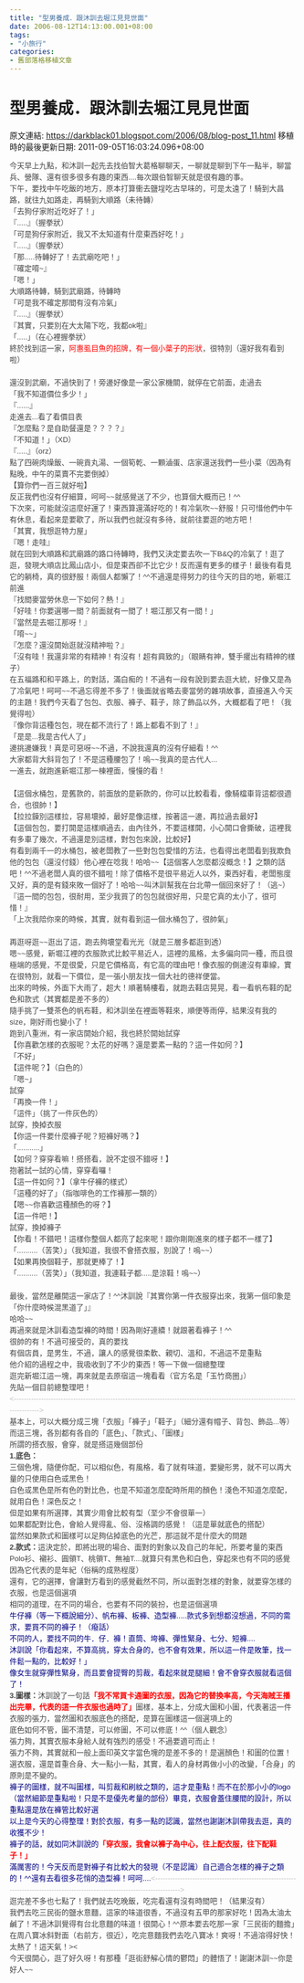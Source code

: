 ```yaml
---
title: "型男養成．跟沐訓去堀江見見世面"
date: 2006-08-12T14:13:00.001+08:00
tags: 
- "小旅行"
categories:
- 舊部落格移植文章
---
```


# 型男養成．跟沐訓去堀江見見世面

原文連結: https://darkblack01.blogspot.com/2006/08/blog-post_11.html
移植時的最後更新日期: 2011-09-05T16:03:24.096+08:00

<div style="color: #444444; font-family: sans-serif, arial; font-size: 13px; line-height: 20px;">今天早上九點，和沐訓一起先去找伯智大葛格聊聊天，一聊就是聊到下午一點半，聊當兵、營隊、還有很多很多有趣的東西....每次跟伯智聊天就是很有趣的事。</div><div style="color: #444444; font-family: sans-serif, arial; font-size: 13px; line-height: 20px;">下午，要找中午吃飯的地方，原本打算衝去鹽埕吃古早味的，可是太遠了！騎到大昌路，就往九如路走，再騎到大順路（未待轉）</div><div style="color: #444444; font-family: sans-serif, arial; font-size: 13px; line-height: 20px;">「去狗仔家附近吃好了！」<br />『.....』（握拳狀）<br />「可是狗仔家附近，我又不太知道有什麼東西好吃！」<br />『.....』（握拳狀）<br />「那.....待轉好了！去武廟吃吧！」<br />『確定唷~』<br />「嗯！」</div><div style="color: #444444; font-family: sans-serif, arial; font-size: 13px; line-height: 20px;">大順路待轉，騎到武廟路，待轉時</div><div style="color: #444444; font-family: sans-serif, arial; font-size: 13px; line-height: 20px;">「可是我不確定那間有沒有冷氣」<br />『.....』（握拳狀）<br />『其實，只要別在大太陽下吃，我都ok啦』<br />「.....」（在心裡握拳狀）</div><div style="color: #444444; font-family: sans-serif, arial; font-size: 13px; line-height: 20px;">終於找到這一家，<span style="color: red;">阿惠虱目魚的招牌，有一個小葉子的形狀</span>，很特別（還好我有看到啦）<br /><a name='more'></a><br />還沒到武廟，不過快到了！旁邊好像是一家公家機關，就停在它前面，走過去</div><div style="color: #444444; font-family: sans-serif, arial; font-size: 13px; line-height: 20px;">「我不知道價位多少！」<br />『......』</div><div style="color: #444444; font-family: sans-serif, arial; font-size: 13px; line-height: 20px;">走進去...看了看價目表</div><div style="color: #444444; font-family: sans-serif, arial; font-size: 13px; line-height: 20px;">『怎麼點？是自助餐還是？？？？』<br />「不知道！」（XD）<br />『.....』（orz）</div><div style="color: #444444; font-family: sans-serif, arial; font-size: 13px; line-height: 20px;">點了四碗肉燥飯、一碗貢丸湯、一個筍乾、一顆滷蛋、店家還送我們一些小菜（因為有點晚，中午的菜賣不完要倒掉）</div><div style="color: #444444; font-family: sans-serif, arial; font-size: 13px; line-height: 20px;">【算你們一百三就好啦】</div><div style="color: #444444; font-family: sans-serif, arial; font-size: 13px; line-height: 20px;">反正我們也沒有仔細算，呵呵~~就感覺送了不少，也算個大概而已！^^<br />下次來，可能就沒這麼好運了！東西算還滿好吃的！有冷氣吹~~舒服！只可惜他們中午有休息，看起來是要歇了，所以我們也就沒有多待，就前往要逛的地方吧！</div><div style="color: #444444; font-family: sans-serif, arial; font-size: 13px; line-height: 20px;">「其實，我想逛特力屋」<br />『嗯！走哇』</div><div style="color: #444444; font-family: sans-serif, arial; font-size: 13px; line-height: 20px;">就在回到大順路和武廟路的路口待轉時，我們又決定要去吹一下B&amp;Q的冷氣了！逛了逛，發現大順店比鳳山店小，但是東西卻不比它少！反而還有更多的樣子！最後有看見它的躺椅，真的很舒服！兩個人都懶了！^^不過還是得努力的往今天的目的地，新堀江前進</div><div style="color: #444444; font-family: sans-serif, arial; font-size: 13px; line-height: 20px;">『找間麥當勞休息一下如何？熱！』<br />「好哇！你要選哪一間？前面就有一間了！堀江那又有一間！」<br />『當然是去堀江那呀！』<br />「唷~~」<br />『怎麼？還沒開始逛就沒精神啦？』<br />「沒有哇！我還非常的有精神！有沒有！超有興致的」（眼睛有神，雙手擺出有精神的樣子）</div><div style="color: #444444; font-family: sans-serif, arial; font-size: 13px; line-height: 20px;">在五福路和和平路上，的對話，滿白痴的！不過有一段有說到要去逛大統，好像又是為了冷氣吧！呵呵~~不過忘得差不多了！後面就省略去麥當勞的雜項故事，直接進入今天的主題！我們今天看了包包、衣服、褲子、鞋子，除了飾品以外，大概都看了吧！（我覺得啦）</div><div style="color: #444444; font-family: sans-serif, arial; font-size: 13px; line-height: 20px;">『像你背這種包包，現在都不流行了！路上都看不到了！』<br />「是是...我是古代人了」</div><div style="color: #444444; font-family: sans-serif, arial; font-size: 13px; line-height: 20px;">邊挑邊嫌我！真是可惡呀~~不過，不說我還真的沒有仔細看！^^<br />大家都背大斜背包了！不是這種腰包了！嗚~~我真的是古代人...<br />一進去，就跑進新堀江那一棟裡面，慢慢的看！</div><div style="color: #444444; font-family: sans-serif, arial; font-size: 13px; line-height: 20px;"><br />【這個水桶包，是舊款的，前面放的是新款的，你可以比較看看，像騎檔車背這都很適合，也很帥！】<br />【拉拉鍊別這樣拉，容易壞掉，最好是像這樣，按著這一邊，再拉過去最好】<br />【這個包包，要打開是這樣順過去，由內往外，不要這樣開，小心開口會撕破，這裡我有多車了幾次，不過還是別這樣，對包包來說，比較好】</div><div style="color: #444444; font-family: sans-serif, arial; font-size: 13px; line-height: 20px;">有看到兩千一的水桶包，被老闆教了一些對包包愛惜的方法，也看得出老闆看到我欺負他的包包（還沒付錢）他心裡在唸我！哈哈~~【這個客人怎麼都沒概念！】之類的話吧！^^不過老闆人真的很不錯啦！除了價格不是很平易近人以外，東西好看，老闆態度又好，真的是有錢來敗一個好了！哈哈~~叫沐訓幫我在台北帶一個回來好了！（逃~）</div><div style="color: #444444; font-family: sans-serif, arial; font-size: 13px; line-height: 20px;">『這一間的包包，很耐用，至少我買了的包包就很好用，只是它真的太小了，很可惜！』<br />「上次我陪你來的時候，其實，就有看到這一個水桶包了，很帥氣」</div><div style="color: #444444; font-family: sans-serif, arial; font-size: 13px; line-height: 20px;"><br />再逛呀逛~~逛出了這，跑去夠壞堂看光光（就是三層多都逛到透）<br />嗯~~感覺，新堀江裡的衣服款式比較平易近人，這裡的風格，太多偏向同一種，而且很極端的感覺，不是很愛，只是它價格高，有它高的理由吧！像衣服的側邊沒有車線，實在很特別，就看一下價位，是一張小朋友找一個大社的德祥便當。</div><div style="color: #444444; font-family: sans-serif, arial; font-size: 13px; line-height: 20px;">出來的時候，外面下大雨了，超大！順著騎樓看，就跑去鞋店晃晃，看一看帆布鞋的配色和款式（其實都是差不多的）<br />隨手挑了一雙茶色的帆布鞋，和沐訓坐在裡面等鞋來，順便等雨停，結果沒有我的size，剛好雨也變小了！</div><div style="color: #444444; font-family: sans-serif, arial; font-size: 13px; line-height: 20px;">跑到八重洲，有一家店開始介紹，我也終於開始試穿</div><div style="color: #444444; font-family: sans-serif, arial; font-size: 13px; line-height: 20px;">【你喜歡怎樣的衣服呢？太花的好嗎？還是要素一點的？這一件如何？】<br />「不好」<br />【這件呢？】（白色的）<br />「嗯~」</div><div style="color: #444444; font-family: sans-serif, arial; font-size: 13px; line-height: 20px;">試穿</div><div style="color: #444444; font-family: sans-serif, arial; font-size: 13px; line-height: 20px;">「再換一件！」<br />「這件」（挑了一件灰色的）</div><div style="color: #444444; font-family: sans-serif, arial; font-size: 13px; line-height: 20px;">試穿，換掉衣服</div><div style="color: #444444; font-family: sans-serif, arial; font-size: 13px; line-height: 20px;">【你這一件要什麼褲子呢？短褲好嗎？】<br />「...........」<br />【如何？穿穿看嘛！搭搭看，說不定很不錯呀！】</div><div style="color: #444444; font-family: sans-serif, arial; font-size: 13px; line-height: 20px;">抱著試一試的心情，穿穿看囉！</div><div style="color: #444444; font-family: sans-serif, arial; font-size: 13px; line-height: 20px;">【這一件如何？】（拿牛仔褲的樣式）<br />「這種的好了」（指咖啡色的工作褲那一類的）<br />【嗯~~你喜歡這種顏色的呀？】<br />【這一件吧！】</div><div style="color: #444444; font-family: sans-serif, arial; font-size: 13px; line-height: 20px;">試穿，換掉褲子</div><div style="color: #444444; font-family: sans-serif, arial; font-size: 13px; line-height: 20px;">【你看！不錯吧！這樣你整個人都亮了起來呢！跟你剛剛進來的樣子都不一樣了】<br />「..........（苦笑）」（我知道，我很不會搭衣服，別說了！嗚~~）<br />【如果再換個鞋子，那就更棒了！】<br />「..........（苦笑）」（我知道，我連鞋子都.....是涼鞋！嗚~~）</div><div style="color: #444444; font-family: sans-serif, arial; font-size: 13px; line-height: 20px;"><br />最後，當然是離開這一家店了！^^沐訓說『其實你第一件衣服穿出來，我第一個印象是「你什麼時候混黑道了」』<br />哈哈~~</div><div style="color: #444444; font-family: sans-serif, arial; font-size: 13px; line-height: 20px;">再過來就是沐訓看造型褲的時間！因為剛好連續！就跟著看褲子！^^<br />很帥的有！不過可接受的，真的要找</div><div style="color: #444444; font-family: sans-serif, arial; font-size: 13px; line-height: 20px;">有個店員，是男生，不過，讓人的感覺很柔軟、親切、溫和，不過這不是重點<br />他介紹的過程之中，我吸收到了不少的東西！等一下做一個總整理</div><div style="color: #444444; font-family: sans-serif, arial; font-size: 13px; line-height: 20px;">逛完新堀江這一塊，再來就是去原宿這一塊看看（官方名是「玉竹商圈」）</div><div style="color: #444444; font-family: sans-serif, arial; font-size: 13px; line-height: 20px;">先貼一個目前總整理吧！<br /><span style="color: silver;">&lt;------------------------------------------------------------------------------------------------------------------------------&gt;</span><br />基本上，可以大概分成三塊「衣服」「褲子」「鞋子」（細分還有帽子、背包、飾品...等）<br />而這三塊，各別都有各自的「底色」、「款式」、「圖樣」<br />所謂的搭衣服，會穿，就是搭這幾個部份</div><div style="color: #444444; font-family: sans-serif, arial; font-size: 13px; line-height: 20px;"><strong>1.底色：</strong><br />三個色塊，隨便你配，可以相似色，有風格，看了就有味道，要變形男，就不可以再大量的只使用白色或黑色！</div><div style="color: #444444; font-family: sans-serif, arial; font-size: 13px; line-height: 20px;">白色或黑色是所有色的對比色，也是不知道怎麼配時所用的顏色！淺色不知道怎麼配，就用白色！深色反之！<br />但是如果有所選擇，其實少用會比較有型（至少不會很單一）</div><div style="color: #444444; font-family: sans-serif, arial; font-size: 13px; line-height: 20px;">如果都配對比色，會給人覺得亂、俗、沒格調的感覺！（這是單就底色的搭配）</div><div style="color: #444444; font-family: sans-serif, arial; font-size: 13px; line-height: 20px;">當然如果款式和圖樣可以足夠佔掉底色的光芒，那這就不是什麼大的問題</div><div style="color: #444444; font-family: sans-serif, arial; font-size: 13px; line-height: 20px;"><strong>2.款式：</strong>這決定於，即將出現的場合、面對的對象以及自己的年紀，所要考量的東西<br />Polo衫、襯衫、圓領T、桃領T、無袖T....就算只有黑色和白色，穿起來也有不同的感覺<br />因為它代表的是年紀（俗稱的成熟程度）</div><div style="color: #444444; font-family: sans-serif, arial; font-size: 13px; line-height: 20px;">還有，它的選擇，會讓對方看到的感覺截然不同，所以面對怎樣的對象，就要穿怎樣的衣服，也是這個選項<br />相同的道理，在不同的場合，也要有不同的裝扮，也是這個選項</div><div style="color: #444444; font-family: sans-serif, arial; font-size: 13px; line-height: 20px;"><span style="color: navy;">牛仔褲（等一下概說細分）、帆布褲、板褲、造型褲.....款式多到想都沒想過，不同的需求，要買不同的褲子！（癈話）<br />不同的人，要找不同的牛．仔．褲！直筒、垮褲、彈性緊身、七分、短褲....</span></div><div style="color: #444444; font-family: sans-serif, arial; font-size: 13px; line-height: 20px;"><span style="color: navy;">沐訓說「你看起來，不算高挑，穿太合身的，也不會有效果，所以這一件是敗筆，找一件鬆一點的，比較好！」<br />像女生就穿彈性緊身，而且要會提臀的剪裁，看起來就是腿細！會不會穿衣服就看這個了！</span></div><div style="color: #444444; font-family: sans-serif, arial; font-size: 13px; line-height: 20px;"><strong>3.圖樣：</strong>沐訓說了一句話<span style="color: red;"><strong>「我不常買卡通圖的衣服，因為它的替換率高，今天海賊王播出完畢，代表的這一件衣服也過時了」</strong></span>圖樣，基本上，分成大圖和小圖，代表著這一件衣服的張力，當然圖和衣服底色的搭配，是算在圖樣這一個選項上的<br />底色如何不管，圖不清楚，可以修圖，不可以修底！^^（個人觀念）</div><div style="color: #444444; font-family: sans-serif, arial; font-size: 13px; line-height: 20px;">張力夠，其實衣服本身給人就有強烈的感受！不過要適可而止！<br />張力不夠，其實就和一般上面印英文字當色塊的是差不多的！是選顏色！和圖的位置！</div><div style="color: #444444; font-family: sans-serif, arial; font-size: 13px; line-height: 20px;">選衣服，還是首重合身、大一點小一點，其實，看人的身材再做小小的改變，「合身」的原則是不變的。</div><div style="color: #444444; font-family: sans-serif, arial; font-size: 13px; line-height: 20px;"><span style="color: navy;">褲子的圖樣，就不叫圖樣，叫剪裁和刷紋之類的，這才是重點！而不在於那小小的logo（當然細節是重點啦！只是不是優先考量的部份）畢竟，衣服會蓋住腰間的設計，所以重點還是放在褲管比較好選</span></div><div style="color: #444444; font-family: sans-serif, arial; font-size: 13px; line-height: 20px;"><span style="color: blue;"><span style="color: navy;">以上是今天的心得整理！對於衣服，有多一點的認識，當然也謝謝沐訓帶我去逛，真的收獲不少！<br />褲子的話，就如同沐訓說的<span style="color: red;"><strong>「穿衣服，我會以褲子為中心，往上配衣服，往下配鞋子！」</strong></span><br />滿厲害的！今天反而是對褲子有比較大的發現（不是認識）自己適合怎樣的褲子之類的！^^還有去看很多花悄的造型褲！呵呵....</span></span><span style="color: silver;">&lt;------------------------------------------------------------------------------------------------------------------------------&gt;</span><br />逛完差不多也七點了！我們就去吃晚飯，吃完看還有沒有時間吧！（結果沒有）<br />我們去吃三民街的鹽水意麵，這家的味道很香，不過沒有五甲的那家好吃！因為太油太鹹了！不過沐訓覺得有台北意麵的味道！很開心！^^原本要去吃那一家「三民街的麵擔」在周八寶冰斜對面（右前方，很近），吃完意麵我們去吃八寶冰！爽呀！不過溶得好快！太熱了！這天氣！&gt;&lt;</div><div style="color: #444444; font-family: sans-serif, arial; font-size: 13px; line-height: 20px;">今天很開心，逛了好久呀！有那種「逛街舒解心情的鬱悶」的體悟了！謝謝沐訓~~你是好人~~</div>

